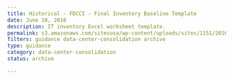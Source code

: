 ```yaml
---
title: Historical - FDCCI - Final Inventory Baseline Template
date: June 10, 2010
description: IT inventory Excel worksheet template.
permalink: s3.amazonaws.com/sitesusa/wp-content/uploads/sites/1151/2016/11/FDCCI-Final-Inventory-Baseline-Template.xls
filters: guidance data-center-consolidation archive
type: guidance
category: data-center-consolidation
status: archive

---
```

